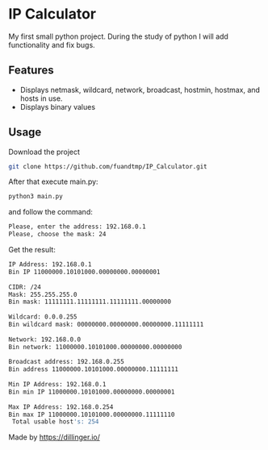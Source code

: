 # IP Calculator

My first small python project. During the study of python I will add functionality and fix bugs.


## Features

- Displays netmask, wildcard, network, broadcast, hostmin, hostmax, and hosts in use.
- Displays binary values


## Usage

Download the project

```sh
git clone https://github.com/fuandtmp/IP_Calculator.git
```

After that execute main.py:

```sh
python3 main.py
```
and follow the command:
```sh
Please, enter the address: 192.168.0.1
Please, choose the mask: 24
```
Get the result:
```sh
IP Address: 192.168.0.1
Bin IP 11000000.10101000.00000000.00000001
 
CIDR: /24
Mask: 255.255.255.0
Bin mask: 11111111.11111111.11111111.00000000
 
Wildcard: 0.0.0.255
Bin wildcard mask: 00000000.00000000.00000000.11111111
 
Network: 192.168.0.0
Bin network: 11000000.10101000.00000000.00000000
 
Broadcast address: 192.168.0.255
Bin address 11000000.10101000.00000000.11111111
 
Min IP Address: 192.168.0.1
Bin min IP 11000000.10101000.00000000.00000001
 
Max IP Address: 192.168.0.254
Bin max IP 11000000.10101000.00000000.11111110
 Total usable host's: 254
```
Made by https://dillinger.io/
